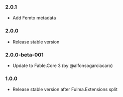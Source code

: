 ### 2.0.1

* Add Femto metadata

### 2.0.0

* Release stable version

### 2.0.0-beta-001

* Update to Fable.Core 3 (by @alfonsogarciacaro)

### 1.0.0

* Release stable version after Fulma.Extensions split
